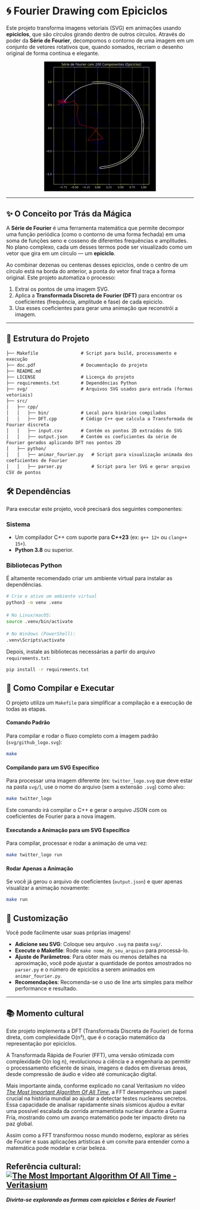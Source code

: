 # 🌀 Fourier Drawing com Epiciclos

Este projeto transforma imagens vetoriais (SVG) em animações usando **epiciclos**, que são círculos girando dentro de outros círculos. Através do poder da **Série de Fourier**, decompomos o contorno de uma imagem em um conjunto de vetores rotativos que, quando somados, recriam o desenho original de forma contínua e elegante.

<div align="center">
  <img src="example.gif" width="300" alt="Animação de Epiciclos" />
</div>

-----
## ✨ O Conceito por Trás da Mágica

A **Série de Fourier** é uma ferramenta matemática que permite decompor uma função periódica (como o contorno de uma forma fechada) em uma soma de funções seno e cosseno de diferentes frequências e amplitudes. No plano complexo, cada um desses termos pode ser visualizado como um vetor que gira em um círculo — um **epiciclo**.

Ao combinar dezenas ou centenas desses epiciclos, onde o centro de um círculo está na borda do anterior, a ponta do vetor final traça a forma original. Este projeto automatiza o processo:

1.  Extrai os pontos de uma imagem SVG.
2.  Aplica a **Transformada Discreta de Fourier (DFT)** para encontrar os coeficientes (frequência, amplitude e fase) de cada epiciclo.
3.  Usa esses coeficientes para gerar uma animação que reconstrói a imagem.
-----
## 📂 Estrutura do Projeto
```
├── Makefile                # Script para build, processamento e execução
├── doc.pdf                 # Documentação do projeto
├── README.md               
├── LICENSE                 # Licença do projeto
├── requirements.txt        # Dependências Python
├── svg/                    # Arquivos SVG usados para entrada (formas vetoriais)
├── src/
│   ├── cpp/
│   │   ├── bin/            # Local para binários compilados
│   │   ├── DFT.cpp         # Código C++ que calcula a Transformada de Fourier discreta
│   │   ├── input.csv       # Contém os pontos 2D extraídos do SVG
│   │   ├── output.json     # Contém os coeficientes da série de Fourier gerados aplicando DFT nos pontos 2D
│   ├── python/
│   │   ├── animar_fourier.py   # Script para visualização animada dos coeficientes de Fourier
│   │   ├── parser.py           # Script para ler SVG e gerar arquivo CSV de pontos
```
## 🛠️ Dependências

Para executar este projeto, você precisará dos seguintes componentes:

### Sistema

  - Um compilador C++ com suporte para **C++23** (ex: `g++ 12+` ou `clang++ 15+`).
  - **Python 3.8** ou superior.

### Bibliotecas Python

É altamente recomendado criar um ambiente virtual para instalar as dependências.

```bash
# Crie e ative um ambiente virtual
python3 -m venv .venv

# No Linux/macOS:
source .venv/bin/activate

# No Windows (PowerShell):
.venv\Scripts\activate
```

Depois, instale as bibliotecas necessárias a partir do arquivo `requirements.txt`:

```bash
pip install -r requirements.txt
```

## 🚀 Como Compilar e Executar

O projeto utiliza um `Makefile` para simplificar a compilação e a execução de todas as etapas.

#### Comando Padrão

Para compilar e rodar o fluxo completo com a imagem padrão (`svg/github_logo.svg`):

```bash
make
```

#### Compilando para um SVG Específico

Para processar uma imagem diferente (ex: `twitter_logo.svg` que deve estar na pasta `svg/`), use o nome do arquivo (sem a extensão `.svg`) como alvo:

```bash
make twitter_logo
```

Este comando irá compilar o C++ e gerar o arquivo JSON com os coeficientes de Fourier para a nova imagem.

#### Executando a Animação para um SVG Específico

Para compilar, processar e rodar a animação de uma vez:

```bash
make twitter_logo run
```

#### Rodar Apenas a Animação

Se você já gerou o arquivo de coeficientes (`output.json`) e quer apenas visualizar a animação novamente:

```bash
make run
```
## 🎨 Customização

Você pode facilmente usar suas próprias imagens\!

  - **Adicione seu SVG**: Coloque seu arquivo `.svg` na pasta `svg/`.
  - **Execute o Makefile**: Rode `make nome_do_seu_arquivo` para processá-lo.
  - **Ajuste de Parâmetros**: Para obter mais ou menos detalhes na aproximação, você pode ajustar a quantidade de pontos amostrados no `parser.py` e o número de epiciclos a serem animados em `animar_fourier.py`.
  - **Recomendações**: Recomenda-se o uso de line arts simples para melhor performance e resultado.
-----   
## 📚 Momento cultural

Este projeto implementa a DFT (Transformada Discreta de Fourier) de forma direta, com complexidade O(n²), que é o coração matemático da representação por epiciclos.

A Transformada Rápida de Fourier (FFT), uma versão otimizada com complexidade O(n log n), revolucionou a ciência e a engenharia ao permitir o processamento eficiente de sinais, imagens e dados em diversas áreas, desde compressão de áudio e vídeo até comunicação digital.

Mais importante ainda, conforme explicado no canal Veritasium no vídeo [*The Most Important Algorithm Of All Time*](https://www.youtube.com/watch?v=nmgFG7PUHfo), a FFT desempenhou um papel crucial na história mundial ao ajudar a detectar testes nucleares secretos. Essa capacidade de analisar rapidamente sinais sísmicos ajudou a evitar uma possível escalada da corrida armamentista nuclear durante a Guerra Fria, mostrando como um avanço matemático pode ter impacto direto na paz global.

Assim como a FFT transformou nosso mundo moderno, explorar as séries de Fourier e suas aplicações artísticas é um convite para entender como a matemática pode modelar e criar beleza.

Referência cultural:  
[![The Most Important Algorithm Of All Time - Veritasium](https://img.youtube.com/vi/nmgFG7PUHfo/0.jpg)](https://www.youtube.com/watch?v=nmgFG7PUHfo)
-----
***Divirta-se explorando as formas com epiciclos e Séries de Fourier!***
